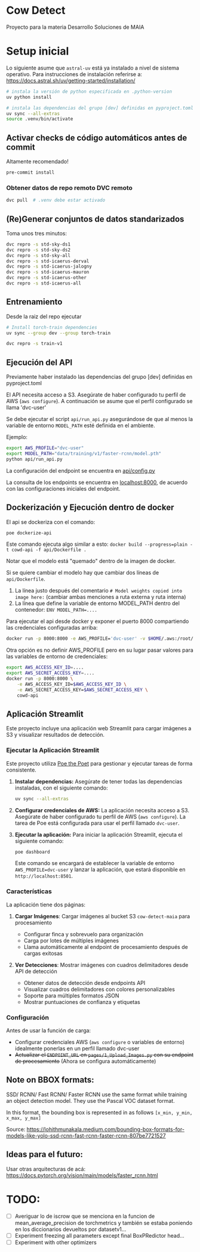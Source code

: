 # Cow Detect

Proyecto para la materia Desarrollo Soluciones de MAIA


# Setup inicial

Lo siguiente asume que `astral-uv` está ya instalado a nivel de sistema operativo.
Para instrucciones de instalación referirse a:
https://docs.astral.sh/uv/getting-started/installation/

```bash
# instala la versión de python especificada en .python-version
uv python install

# instala las dependencias del grupo [dev] definidas en pyproject.toml
uv sync --all-extras
source .venv/bin/activate
```

## Activar checks de código automáticos antes de commit

Altamente recomendado!

```bash
pre-commit install
```

### Obtener datos de repo remoto DVC remoto

```bash
dvc pull  # .venv debe estar activado
```

## (Re)Generar conjuntos de datos standarizados

Toma unos tres minutos:
```bash
dvc repro -s std-sky-ds1
dvc repro -s std-sky-ds2
dvc repro -s std-sky-all
dvc repro -s std-icaerus-derval
dvc repro -s std-icaerus-jalogny
dvc repro -s std-icaerus-mauron
dvc repro -s std-icaerus-other
dvc repro -s std-icaerus-all
```

## Entrenamiento

Desde la raiz del repo ejecutar

```bash
# Install torch-train dependencies
uv sync --group dev --group torch-train
```

```bash
dvc repro -s train-v1
```

## Ejecución del API
Previamente haber instalado las dependencias del grupo [dev] definidas en pyproject.toml

El API necesita acceso a S3. Asegúrate de haber configurado tu perfil de AWS (`aws configure`).
A continuación se asume que el perfil configurado se llama 'dvc-user'

Se debe ejecutar el script `api/run_api.py` asegurándose de que al menos la variable de entorno
`MODEL_PATH` esté definida en el ambiente.

Ejemplo:
```bash
export AWS_PROFILE="dvc-user"
export MODEL_PATH="data/training/v1/faster-rcnn/model.pth"
python api/run_api.py
```

La configuración del endpoint se encuentra en [api/config.py](api/config.py)

La consulta de los endpoints se encuentra en [localhost:8000](http://localhost:8000/docs), de acuerdo con las configuraciones iniciales del endpoint.

## Dockerización y Ejecución dentro de docker

El api se dockeriza con el comando:

```bash
poe dockerize-api
```

Este comando ejecuta algo similar a esto: `docker build --progress=plain -t cowd-api -f api/Dockerfile .`


Notar que el modelo está "quemado" dentro de la imagen de docker.

Si se quiere cambiar el modelo hay que cambiar dos líneas de `api/Dockerfile`.
1. La línea justo después del comentario `# Model weights copied into image here:` (cambiar ambas menciones a ruta externa y ruta interna)
2. La línea que define la variable de entorno MODEL_PATH dentro del contenedor: `ENV MODEL_PATH=....`


Para ejecutar el api desde docker y exponer el puerto 8000 compartiendo las credenciales configuradas arriba:

```bash
docker run -p 8000:8000 -e AWS_PROFILE='dvc-user' -v $HOME/.aws:/root/.aws  cowd-api
```

Otra opción es no definir AWS_PROFILE pero en su lugar pasar valores para las variables de entorno de credenciales:

```bash
export AWS_ACCESS_KEY_ID=....
export AWS_SECRET_ACCESS_KEY=....
docker run -p 8000:8000 \
    -e AWS_ACCESS_KEY_ID=$AWS_ACCESS_KEY_ID \
    -e AWS_SECRET_ACCESS_KEY=$AWS_SECRET_ACCESS_KEY \
    cowd-api
```



## Aplicación Streamlit

Este proyecto incluye una aplicación web Streamlit para cargar imágenes a S3 y visualizar resultados de detección.

### Ejecutar la Aplicación Streamlit

Este proyecto utiliza [Poe the Poet](https://github.com/nat-n/poe-the-poet) para gestionar y ejecutar tareas de forma consistente.

1.  **Instalar dependencias:**
    Asegúrate de tener todas las dependencias instaladas, con el siguiente comando:

    ```bash
    uv sync --all-extras
    ```


2.  **Configurar credenciales de AWS:**
    La aplicación necesita acceso a S3. Asegúrate de haber configurado tu perfil de AWS (`aws configure`). La tarea de Poe está configurada para usar el perfil llamado `dvc-user`.

3.  **Ejecutar la aplicación:**
    Para iniciar la aplicación Streamlit, ejecuta el siguiente comando:

    ```bash
    poe dashboard
    ```

    Este comando se encargará de establecer la variable de entorno `AWS_PROFILE=dvc-user` y lanzar la aplicación, que estará disponible en `http://localhost:8501`.



### Características

La aplicación tiene dos páginas:

1. **Cargar Imágenes**: Cargar imágenes al bucket S3 `cow-detect-maia` para procesamiento
   - Configurar finca y sobrevuelo para organización
   - Carga por lotes de múltiples imágenes
   - Llama automáticamente al endpoint de procesamiento después de cargas exitosas

2. **Ver Detecciones**: Mostrar imágenes con cuadros delimitadores desde API de detección
   - Obtener datos de detección desde endpoints API
   - Visualizar cuadros delimitadores con colores personalizables
   - Soporte para múltiples formatos JSON
   - Mostrar puntuaciones de confianza y etiquetas

### Configuración

Antes de usar la función de carga:
- Configurar credenciales AWS (`aws configure` o variables de entorno)
idealmente ponerlas en un perfil llamado dvc-user
- ~~Actualizar el `ENDPOINT_URL` en `pages/1_Upload_Images.py` con su endpoint de procesamiento~~ (Ahora se configura automáticamente)


## Note on BBOX formats:


SSD/ RCNN/ Fast RCNN/ Faster RCNN use the same format while training an object detection model. They use the Pascal VOC dataset format.

In this format, the bounding box is represented in as follows `[x_min, y_min, x_max, y_max]`

Source: https://lohithmunakala.medium.com/bounding-box-formats-for-models-like-yolo-ssd-rcnn-fast-rcnn-faster-rcnn-807be7721527


## Ideas para el futuro:

Usar otras arquitecturas de acá:
https://docs.pytorch.org/vision/main/models/faster_rcnn.html

# TODO:

- [ ] Averiguar lo de iscrow que se menciona en la funcion de mean_average_precision de torchmetrics
y también se estaba poniendo en los diccionarios devueltos por datasetv1...
- [ ] Experiment freezing all parameters except final BoxPRedictor head...
- [ ] Experiment with other optimizers
